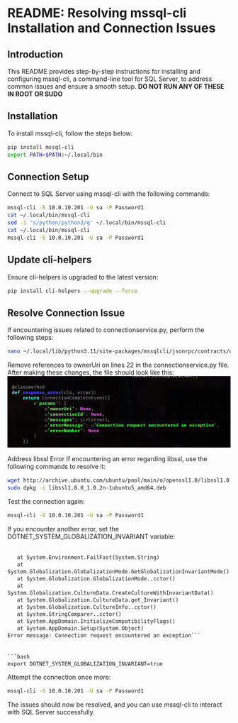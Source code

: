 # README: Resolving mssql-cli Installation and Connection Issues

## Introduction

This README provides step-by-step instructions for installing and configuring mssql-cli, a command-line tool for SQL Server, to address common issues and ensure a smooth setup. **DO NOT RUN ANY OF THESE IN ROOT OR SUDO**

## Installation

To install mssql-cli, follow the steps below:

```bash
pip install mssql-cli
export PATH=$PATH:~/.local/bin
```

## Connection Setup

Connect to SQL Server using mssql-cli with the following commands:

```bash
mssql-cli -S 10.0.10.201 -U sa -P Password1
cat ~/.local/bin/mssql-cli
sed -i 's/python/python3/g' ~/.local/bin/mssql-cli
cat ~/.local/bin/mssql-cli
mssql-cli -S 10.0.10.201 -U sa -P Password1
```

## Update cli-helpers

Ensure cli-helpers is upgraded to the latest version:

```bash
pip install cli-helpers --upgrade --force
```

## Resolve Connection Issue

If encountering issues related to connectionservice.py, perform the following steps:

```bash
nano ~/.local/lib/python3.11/site-packages/mssqlcli/jsonrpc/contracts/connectionservice.py
```

Remove references to ownerUri on lines 22 in the connectionservice.py file. After making these changes, the file should look like this:
![alt text](images/image.png)

Address libssl Error
If encountering an error regarding libssl, use the following commands to resolve it:

```bash
wget http://archive.ubuntu.com/ubuntu/pool/main/o/openssl1.0/libssl1.0.0_1.0.2n-1ubuntu5_amd64.deb
sudo dpkg -i libssl1.0.0_1.0.2n-1ubuntu5_amd64.deb
```

Test the connection again:

```bash
mssql-cli -S 10.0.10.201 -U sa -P Password1
```

If you encounter another error, set the DOTNET_SYSTEM_GLOBALIZATION_INVARIANT variable:

````Couldn't find a valid ICU package installed on the system. Set the configuration flag System.Globalization.Invariant to true if you want to run with no globalization support.

   at System.Environment.FailFast(System.String)
   at System.Globalization.GlobalizationMode.GetGlobalizationInvariantMode()
   at System.Globalization.GlobalizationMode..cctor()
   at System.Globalization.CultureData.CreateCultureWithInvariantData()
   at System.Globalization.CultureData.get_Invariant()
   at System.Globalization.CultureInfo..cctor()
   at System.StringComparer..cctor()
   at System.AppDomain.InitializeCompatibilityFlags()
   at System.AppDomain.Setup(System.Object)
Error message: Connection request encountered an exception```


```bash
export DOTNET_SYSTEM_GLOBALIZATION_INVARIANT=true
````

Attempt the connection once more:

```bash
mssql-cli -S 10.0.10.201 -U sa -P Password1
```

The issues should now be resolved, and you can use mssql-cli to interact with SQL Server successfully.
